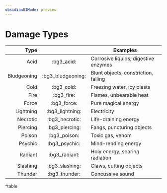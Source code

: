 ```yaml
---
obsidianUIMode: preview
---
```



# Damage Types

| Type        |  | Examples                               |
| -----------: | :-: | --------------------------------------- |
| Acid        | :bg3_acid:        | Corrosive liquids, digestive enzymes    |
| Bludgeoning | :bg3_bludgeoning: | Blunt objects, constriction, falling    |
| Cold        | :bg3_cold:        | Freezing water, icy blasts              |
| Fire        | :bg3_fire:        | Flames, unbearable heat                 |
| Force       | :bg3_force:       | Pure magical energy                     |
| Lightning   | :bg3_lightning:   | Electricity                             |
| Necrotic    | :bg3_necrotic:    | Life-draining energy                    |
| Piercing    | :bg3_piercing:    | Fangs, puncturing objects               |
| Poison      | :bg3_poison:      | Toxic gas, venom                        |
| Psychic     | :bg3_psychic:     | Mind-rending energy                     |
| Radiant     | :bg3_radiant:     | Holy energy, searing radiation          |
| Slashing    | :bg3_slashing:    | Claws, cutting objects                  |
| Thunder     | :bg3_thunder:     | Concussive sound                        |

^table